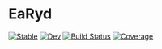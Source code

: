 # EaRyd

[![Stable](https://img.shields.io/badge/docs-stable-blue.svg)](https://Happy-Diode.github.io/EaRyd.jl/stable)
[![Dev](https://img.shields.io/badge/docs-dev-blue.svg)](https://Happy-Diode.github.io/EaRyd.jl/dev)
[![Build Status](https://github.com/Happy-Diode/EaRyd.jl/workflows/CI/badge.svg)](https://github.com/Happy-Diode/EaRyd.jl/actions)
[![Coverage](https://codecov.io/gh/Happy-Diode/EaRyd.jl/branch/master/graph/badge.svg)](https://codecov.io/gh/Happy-Diode/EaRyd.jl)
